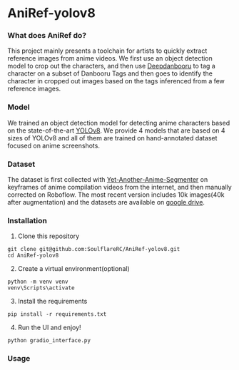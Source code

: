 # AniRef-yolov8
### What does AniRef do?
This project mainly presents a toolchain for artists to quickly extract reference images from anime videos. We first use an object detection model to crop out the characters, and then use [Deepdanbooru](https://github.com/KichangKim/DeepDanbooru) to tag a character on a subset of Danbooru Tags and then goes to identify the character in cropped out images based on the tags inferenced from a few reference images. 
### Model
We trained an object detection model for detecting anime characters based on the state-of-the-art [YOLOv8](https://github.com/ultralytics/ultralytics/tree/main). We provide 4 models that are based on 4 sizes of YOLOv8 and all of them are trained on hand-annotated dataset focused on anime screenshots. <br>
### Dataset
The dataset is first collected with [Yet-Another-Anime-Segmenter](https://github.com/zymk9/Yet-Another-Anime-Segmenter) on keyframes of anime compilation videos from the internet, and then manually corrected on Roboflow. The most recent version includes 10k images(40k after augmentation) and the datasets are available on [google drive](https://drive.google.com/drive/folders/1q1F1pJhRNboJkdi8XVVRiL7-_aeBFvTh?usp=share_link).
### Installation
1. Clone this repository 
``` 
git clone git@github.com:SoulflareRC/AniRef-yolov8.git
cd AniRef-yolov8
```
2. Create a virtual environment(optional)
``` 
python -m venv venv 
venv\Scripts\activate
```
3. Install the requirements
```
pip install -r requirements.txt
```
4. Run the UI and enjoy!
```
python gradio_interface.py
```
### Usage
